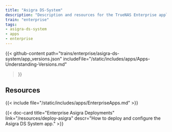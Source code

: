 ```yaml
---
title: "Asigra DS-System"
description: "Description and resources for the TrueNAS Enterprise application called Asigra DS-System."
train: "enterprise"
tags:
- asigra-ds-system
- apps
- enterprise
---
```


{{< github-content 
    path="trains/enterprise/asigra-ds-system/app_versions.json"
	includeFile="/static/includes/apps/Apps-Understanding-Versions.md"
>}}

## Resources

{{< include file="/static/includes/apps/EnterpriseApps.md" >}}

<div class="docs-sections">

{{< doc-card title="Enterprise Asigra Deployments" link="/resources/deploy-asigra"
descr="How to deploy and configure the Asigra DS System app." >}}

</div>
